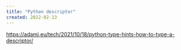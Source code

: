 ```yaml
---
title: "Python descriptor"
created: 2022-02-13
---
```



https://adamj.eu/tech/2021/10/18/python-type-hints-how-to-type-a-descriptor/


